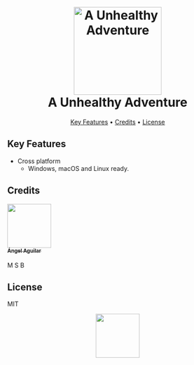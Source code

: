 
<h1 align="center">
  <br>
  <img src="https://www.dl.dropboxusercontent.com/s/f6b34examsytyia/AUA_Logo_WB.png?dl=0" alt="A Unhealthy Adventure" width="200">
  <br>
  A Unhealthy Adventure
  <br>
</h1>

<p align="center">
  <a href="#key-features">Key Features</a> •
  <a href="#credits">Credits</a> •
  <a href="#license">License</a>
</p>


## Key Features

* Cross platform
  - Windows, macOS and Linux ready.

## Credits

[<img src="https://avatars0.githubusercontent.com/u/25912819?s=460&v=4" width="100px;"/><br /><sub><b>Ángel Aguilar</b></sub>](http://angelaguilar.me)<br/>   
M
S
B

## License

MIT

<p align="center">
    <img src="https://www.dl.dropboxusercontent.com/s/v3yzqgly07qke1m/Logo_AA_C2_WB.png?dl=0" width="100px">
</p>
